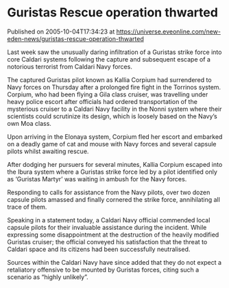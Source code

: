 # Guristas Rescue operation thwarted
Published on 2005-10-04T17:34:23 at https://universe.eveonline.com/new-eden-news/guristas-rescue-operation-thwarted

Last week saw the unusually daring infiltration of a Guristas strike force into core Caldari systems following the capture and subsequent escape of a notorious terrorist from Caldari Navy forces.   
  
The captured Guristas pilot known as Kallia Corpium had surrendered to Navy forces on Thursday after a prolonged fire fight in the Torrinos system. Corpium, who had been flying a Gila class cruiser, was travelling under heavy police escort after officials had ordered transportation of the mysterious cruiser to a Caldari Navy facility in the Nonni system where their scientists could scrutinize its design, which is loosely based on the Navy’s own Moa class.   
  
Upon arriving in the Elonaya system, Corpium fled her escort and embarked on a deadly game of cat and mouse with Navy forces and several capsule pilots whilst awaiting rescue.   
  
After dodging her pursuers for several minutes, Kallia Corpium escaped into the Ibura system where a Guristas strike force led by a pilot identified only as ‘Guristas Martyr’ was waiting in ambush for the Navy forces.   
  
Responding to calls for assistance from the Navy pilots, over two dozen capsule pilots amassed and finally cornered the strike force, annihilating all trace of them.   
  
Speaking in a statement today, a Caldari Navy official commended local capsule pilots for their invaluable assistance during the incident. While expressing some disappointment at the destruction of the heavily modified Guristas cruiser; the official conveyed his satisfaction that the threat to Caldari space and its citizens had been successfully neutralised.   
  
Sources within the Caldari Navy have since added that they do not expect a retaliatory offensive to be mounted by Guristas forces, citing such a scenario as “highly unlikely”.
